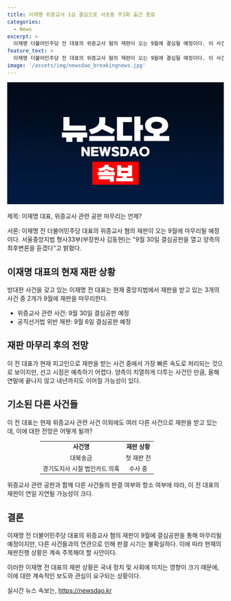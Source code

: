```yaml
---
title: 이재명 위증교사 1심 결심으로 서초동 주3회 출근 종료
categories:
  - News
excerpt: >
  이재명 더불어민주당 전 대표의 위증교사 혐의 재판이 오는 9월에 결심될 예정이다. 이 사건은 2018년 선거운동 중 위증 혐의로 기소된 것으로, 현재 재판 중인 3개 사건 중 2개가 9월에 결심을 받을 것으로 예상되나 선고 시점은 불확실하다. 이에 관련된 김병량 전 성남시장의 수행비서와의 관련성도 주목받고 있다. 앞으로의 재판 일정과 결과는 대선 등 정치적 영향을 미치게 될 전망이다.
feature_text: >
  이재명 더불어민주당 전 대표의 위증교사 혐의 재판이 오는 9월에 결심될 예정이다. 이 사건은 2018년 선거운동 중 위증 혐의로 기소된 것으로, 현재 재판 중인 3개 사건 중 2개가 9월에 결심을 받을 것으로 예상되나 선고 시점은 불확실하다. 이에 관련된 김병량 전 성남시장의 수행비서와의 관련성도 주목받고 있다. 앞으로의 재판 일정과 결과는 대선 등 정치적 영향을 미치게 될 전망이다.
image: '/assets/img/newsdao_breakingnews.jpg'
---
```


<p><img src="/assets/img/newsdao_breakingnews.jpg" alt="pcversion 속보" /></p>

<p>제목: 이재명 대표, 위증교사 관련 공판 마무리는 언제?</p>

<p>서론:
이재명 전 더불어민주당 대표의 위증교사 혐의 재판이 오는 9월에 마무리될 예정이다. 서울중앙지법 형사33부(부장판사 김동현)는 "9월 30일 결심공판을 열고 양측의 최후변론을 듣겠다"고 밝혔다.</p>

<h2 data-ke-size="size26">이재명 대표의 현재 재판 상황</h2>

<p>방대한 사건을 갖고 있는 이재명 전 대표는 현재 중앙지법에서 재판을 받고 있는 3개의 사건 중 2개가 9월에 재판을 마무리한다.</p>

<ul>
  <li>위증교사 관련 사건: 9월 30일 결심공판 예정</li>
  <li>공직선거법 위반 재판: 9월 6일 결심공판 예정</li>
</ul>

<p data-ke-size="size16"></p>

<h2 data-ke-size="size26">재판 마무리 후의 전망</h2>

<p>이 전 대표가 현재 피고인으로 재판을 받는 사건 중에서 가장 빠른 속도로 처리되는 것으로 보이지만, 선고 시점은 예측하기 어렵다. 양측이 치열하게 다투는 사건인 만큼, 올해 연말에 끝나지 않고 내년까지도 이어질 가능성이 있다.</p>

<p data-ke-size="size16"></p>

<h2 data-ke-size="size26">기소된 다른 사건들</h2>

<p>이 전 대표는 현재 위증교사 관련 사건 이외에도 여러 다른 사건으로 재판을 받고 있는데, 이에 대한 전망은 어떻게 될까?</p>

<table style="width: 70%; margin-left: auto; margin-right: auto;">
  <tr>
    <td style="text-align: center; height: 17px;"><b>사건명</b></td>
    <td style="text-align: center; height: 17px;"><b>재판 상황</b></td>
  </tr>
  <tr>
    <td style="text-align: center; height: 17px;">대북송금</td>
    <td style="text-align: center; height: 17px;">첫 재판 전</td>
  </tr>
  <tr>
    <td style="text-align: center; height: 17px;">경기도지사 시절 법인카드 의혹</td>
    <td style="text-align: center; height: 17px;">수사 중</td>
  </tr>
</table>

<p>위증교사 관련 공판과 함께 다른 사건들의 판결 여부와 항소 여부에 따라, 이 전 대표의 재판이 연일 지연될 가능성이 크다.</p>

<p data-ke-size="size16"></p>

<h2 data-ke-size="size26">결론</h2>

<p>이재명 전 더불어민주당 대표의 위증교사 혐의 재판이 9월에 결심공판을 통해 마무리될 예정이지만, 다른 사건들과의 연관으로 인해 판결 시기는 불확실하다. 이에 따라 현재의 재판진행 상황은 계속 주목해야 할 사안이다.</p>

<p>이러한 이재명 전 대표의 재판 상황은 국내 정치 및 사회에 미치는 영향이 크기 때문에, 이에 대한 계속적인 보도와 관심이 요구되는 상황이다.</p>
실시간 뉴스 속보는, <a href="https://newsdao.kr" rel="dofollow">https://newsdao.kr</a>


